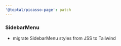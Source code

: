 ```yaml
---
'@toptal/picasso-page': patch
---
```


### SidebarMenu

- migrate SidebarMenu styles from JSS to Tailwind
